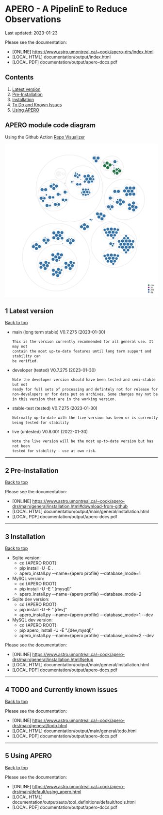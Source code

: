 # APERO - A PipelinE to Reduce Observations

Last updated: 2023-01-23

Please see the documentation:
- [ONLINE] https://www.astro.umontreal.ca/~cook/apero-drs/index.html
- [LOCAL HTML] documentation/output/index.html
- [LOCAL PDF] documentation/output/apero-docs.pdf 


## Contents

1) [Latest version](#1-latest-version)
2) [Pre-Installation](#2-pre-installation)
3) [Installation](#3-installation)
4) [To Do and Known Issues](#4-todo-and-currently-known-issues)
5) [Using APERO](#5-using-apero)


## APERO module code diagram

Using the Github Action [Repo Visualizer](https://github.com/githubocto/repo-visualizer)

![Visualization of the codebase](./documentation/working/_static/diagram.svg)

##  1 Latest version
[Back to top](#apero---a-pipeline-to-reduce-observations)

- main (long term stable) V0.7.275 (2023-01-30)
    ```
    This is the version currently recommended for all general use. It may not
    contain the most up-to-date features until long term support and stability can
    be verified.
    ```
- developer (tested) V0.7.275 (2023-01-30)
    ```
    Note the developer version should have been tested and semi-stable but not
    ready for full sets of processing and defintely not for release for
    non-developers or for data put on archives. Some changes may not be
    in this version that are in the working version.
    ```
- stable-test (tested) V0.7.275 (2023-01-30)
    ```
    Notrmally up-to-date with the live version has been or is currently
    being tested for stability
    ```
- live (untested) V0.8.001 (2022-01-30)
    ```
    Note the live version will be the most up-to-date version but has not been
    tested for stability - use at own risk.
    ```

---

## 2 Pre-Installation
[Back to top](#apero---a-pipeline-to-reduce-observations)

Please see the documentation:
- [ONLINE] https://www.astro.umontreal.ca/~cook/apero-drs/main/general/installation.html#download-from-github
- [LOCAL HTML] documentation/output/main/general/installation.html
- [LOCAL PDF] documentation/output/apero-docs.pdf 

---

## 3 Installation
[Back to top](#apero---a-pipeline-to-reduce-observations)


- Sqlite version:
  - cd {APERO ROOT}
  - pip install -U -E .
  - apero_install.py --name={apero profile} --database_mode=1
- MySQL version:
  - cd {APERO ROOT}
  - pip install -U -E ".[mysql]"
  - apero_install.py --name={apero profile} --database_mode=2
- Sqlite dev version:
  - cd {APERO ROOT}
  - pip install -U -E ".[dev]"
  - apero_install.py --name={apero profile} --database_mode=1 --dev
- MySQL dev version:
  - cd {APERO ROOT}
  - pip apero_install -U -E ".[dev,mysql]"
  - apero_install.py --name={apero profile} --database_mode=2 --dev

Please see the documentation:
- [ONLINE] https://www.astro.umontreal.ca/~cook/apero-drs/main/general/installation.html#setup
- [LOCAL HTML] documentation/output/main/general/installation.html
- [LOCAL PDF] documentation/output/apero-docs.pdf 


---


## 4 TODO and Currently known issues
[Back to top](#apero---a-pipeline-to-reduce-observations)

Please see the documentation:
- [ONLINE] https://www.astro.umontreal.ca/~cook/apero-drs/main/general/todo.html
- [LOCAL HTML] documentation/output/main/general/todo.html
- [LOCAL PDF] documentation/output/apero-docs.pdf 


---

## 5 Using APERO
[Back to top](#apero---a-pipeline-to-reduce-observations)

Please see the documentation:
- [ONLINE] https://www.astro.umontreal.ca/~cook/apero-drs/main/default/using_apero.html
- [LOCAL HTML] documentation/output/auto/tool_definitions/default/tools.html
- [LOCAL PDF] documentation/output/apero-docs.pdf 


